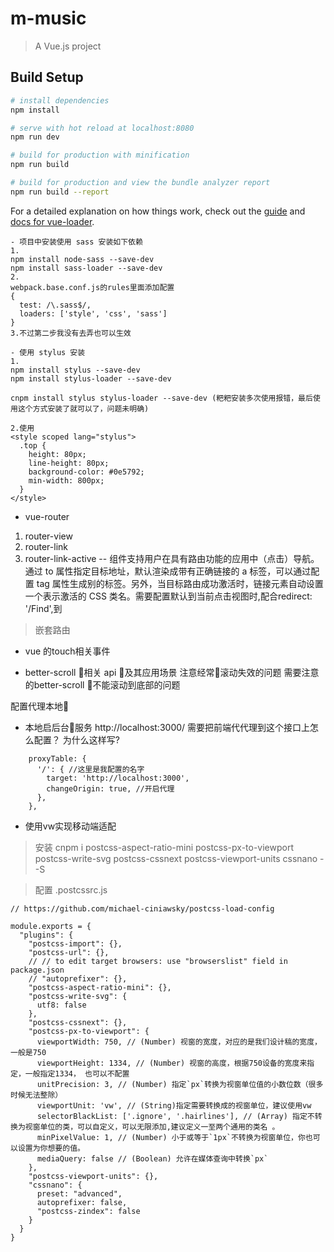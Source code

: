 # m-music

> A Vue.js project

## Build Setup

``` bash
# install dependencies
npm install

# serve with hot reload at localhost:8080
npm run dev

# build for production with minification
npm run build

# build for production and view the bundle analyzer report
npm run build --report
```

For a detailed explanation on how things work, check out the [guide](http://vuejs-templates.github.io/webpack/) and [docs for vue-loader](http://vuejs.github.io/vue-loader).


```
- 项目中安装使用 sass 安装如下依赖
1.
npm install node-sass --save-dev
npm install sass-loader --save-dev
2.
webpack.base.conf.js的rules里面添加配置
{
  test: /\.sass$/,
  loaders: ['style', 'css', 'sass']
}
3.不过第二步我没有去弄也可以生效

- 使用 stylus 安装
1.
npm install stylus --save-dev
npm install stylus-loader --save-dev

cnpm install stylus stylus-loader --save-dev (粑粑安装多次使用报错，最后使用这个方式安装了就可以了，问题未明确)

2.使用
<style scoped lang="stylus">
  .top {
    height: 80px;
    line-height: 80px;
    background-color: #0e5792;
    min-width: 800px;
  }
</style>

```

- vue-router

1. router-view
2. router-link
3. router-link-active
-- <router-link> 组件支持用户在具有路由功能的应用中（点击）导航。 通过 to 属性指定目标地址，默认渲染成带有正确链接的 a 标签，可以通过配置 tag 属性生成别的标签。另外，当目标路由成功激活时，链接元素自动设置一个表示激活的 CSS 类名。需要配置默认到当前点击视图时,配合redirect: '/Find',到 <router-link tag="div" class="tab-item" to="/Find"></router-link>

> 嵌套路由

- vue 的touch相关事件

- better-scroll 相关 api 及其应用场景 注意经常滚动失效的问题 需要注意的better-scroll 不能滚动到底部的问题

配置代理本地
- 本地启后台服务 http://localhost:3000/   需要把前端代代理到这个接口上怎么配置？ 为什么这样写?
```
    proxyTable: {
      '/': { //这里是我配置的名字
        target: 'http://localhost:3000',
        changeOrigin: true, //开启代理
      },
    },
```


-  使用vw实现移动端适配

> 安装 cnpm i postcss-aspect-ratio-mini postcss-px-to-viewport postcss-write-svg postcss-cssnext postcss-viewport-units cssnano --S

> 配置 .postcssrc.js
```
// https://github.com/michael-ciniawsky/postcss-load-config

module.exports = {
  "plugins": {
    "postcss-import": {},
    "postcss-url": {},
    // // to edit target browsers: use "browserslist" field in package.json
    // "autoprefixer": {},
    "postcss-aspect-ratio-mini": {},
    "postcss-write-svg": {
      utf8: false
    },
    "postcss-cssnext": {},
    "postcss-px-to-viewport": {
      viewportWidth: 750, // (Number) 视窗的宽度，对应的是我们设计稿的宽度，一般是750
      viewportHeight: 1334, // (Number) 视窗的高度，根据750设备的宽度来指定，一般指定1334， 也可以不配置
      unitPrecision: 3, // (Number) 指定`px`转换为视窗单位值的小数位数（很多时候无法整除）
      viewportUnit: 'vw', // (String)指定需要转换成的视窗单位，建议使用vw
      selectorBlackList: ['.ignore', '.hairlines'], // (Array) 指定不转换为视窗单位的类，可以自定义，可以无限添加,建议定义一至两个通用的类名 。
      minPixelValue: 1, // (Number) 小于或等于`1px`不转换为视窗单位，你也可以设置为你想要的值。
      mediaQuery: false // (Boolean) 允许在媒体查询中转换`px` 
    },
    "postcss-viewport-units": {},
    "cssnano": {
      preset: "advanced",
      autoprefixer: false,
      "postcss-zindex": false
    }
  }
}

```